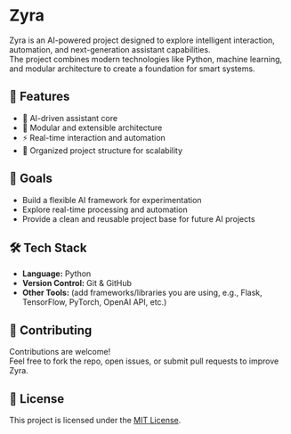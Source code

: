 # Zyra

Zyra is an AI-powered project designed to explore intelligent interaction, automation, and next-generation assistant capabilities.  
The project combines modern technologies like Python, machine learning, and modular architecture to create a foundation for smart systems.

## 🚀 Features
- 🤖 AI-driven assistant core
- 🧠 Modular and extensible architecture
- ⚡ Real-time interaction and automation
- 📂 Organized project structure for scalability

## 📌 Goals
- Build a flexible AI framework for experimentation
- Explore real-time processing and automation
- Provide a clean and reusable project base for future AI projects

## 🛠️ Tech Stack
- **Language:** Python  
- **Version Control:** Git & GitHub  
- **Other Tools:** (add frameworks/libraries you are using, e.g., Flask, TensorFlow, PyTorch, OpenAI API, etc.)

## 🤝 Contributing
Contributions are welcome!  
Feel free to fork the repo, open issues, or submit pull requests to improve Zyra.

## 📜 License
This project is licensed under the [MIT License](LICENSE).

